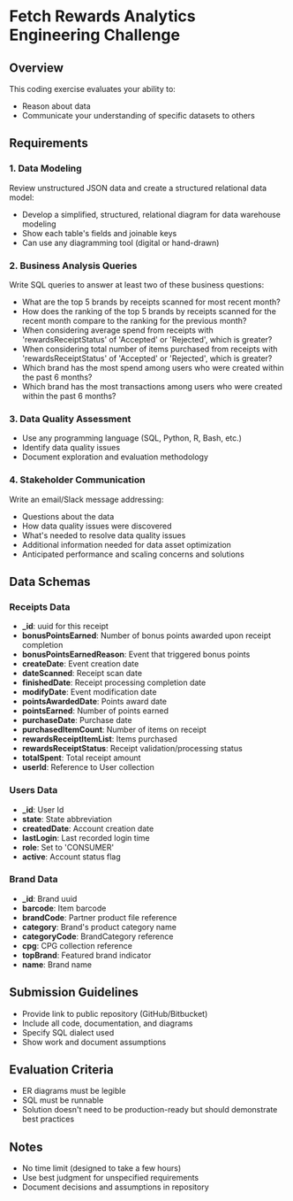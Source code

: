 # Fetch Rewards Analytics Engineering Challenge

## Overview
This coding exercise evaluates your ability to:
- Reason about data
- Communicate your understanding of specific datasets to others

## Requirements

### 1. Data Modeling
Review unstructured JSON data and create a structured relational data model:
- Develop a simplified, structured, relational diagram for data warehouse modeling
- Show each table's fields and joinable keys
- Can use any diagramming tool (digital or hand-drawn)

### 2. Business Analysis Queries
Write SQL queries to answer at least two of these business questions:
- What are the top 5 brands by receipts scanned for most recent month?
- How does the ranking of the top 5 brands by receipts scanned for the recent month compare to the ranking for the previous month?
- When considering average spend from receipts with 'rewardsReceiptStatus' of 'Accepted' or 'Rejected', which is greater?
- When considering total number of items purchased from receipts with 'rewardsReceiptStatus' of 'Accepted' or 'Rejected', which is greater?
- Which brand has the most spend among users who were created within the past 6 months?
- Which brand has the most transactions among users who were created within the past 6 months?

### 3. Data Quality Assessment
- Use any programming language (SQL, Python, R, Bash, etc.)
- Identify data quality issues
- Document exploration and evaluation methodology

### 4. Stakeholder Communication
Write an email/Slack message addressing:
- Questions about the data
- How data quality issues were discovered
- What's needed to resolve data quality issues
- Additional information needed for data asset optimization
- Anticipated performance and scaling concerns and solutions

## Data Schemas

### Receipts Data
- **_id**: uuid for this receipt
- **bonusPointsEarned**: Number of bonus points awarded upon receipt completion
- **bonusPointsEarnedReason**: Event that triggered bonus points
- **createDate**: Event creation date
- **dateScanned**: Receipt scan date
- **finishedDate**: Receipt processing completion date
- **modifyDate**: Event modification date
- **pointsAwardedDate**: Points award date
- **pointsEarned**: Number of points earned
- **purchaseDate**: Purchase date
- **purchasedItemCount**: Number of items on receipt
- **rewardsReceiptItemList**: Items purchased
- **rewardsReceiptStatus**: Receipt validation/processing status
- **totalSpent**: Total receipt amount
- **userId**: Reference to User collection

### Users Data
- **_id**: User Id
- **state**: State abbreviation
- **createdDate**: Account creation date
- **lastLogin**: Last recorded login time
- **role**: Set to 'CONSUMER'
- **active**: Account status flag

### Brand Data
- **_id**: Brand uuid
- **barcode**: Item barcode
- **brandCode**: Partner product file reference
- **category**: Brand's product category name
- **categoryCode**: BrandCategory reference
- **cpg**: CPG collection reference
- **topBrand**: Featured brand indicator
- **name**: Brand name

## Submission Guidelines
- Provide link to public repository (GitHub/Bitbucket)
- Include all code, documentation, and diagrams
- Specify SQL dialect used
- Show work and document assumptions

## Evaluation Criteria
- ER diagrams must be legible
- SQL must be runnable
- Solution doesn't need to be production-ready but should demonstrate best practices

## Notes
- No time limit (designed to take a few hours)
- Use best judgment for unspecified requirements
- Document decisions and assumptions in repository